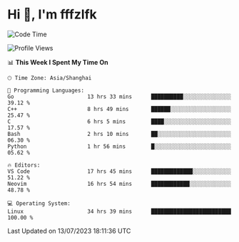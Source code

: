# Hi 👋, I'm fffzlfk

<!--START_SECTION:waka-->
![Code Time](http://img.shields.io/badge/Code%20Time-297%20hrs%2023%20mins-blue)

![Profile Views](http://img.shields.io/badge/Profile%20Views-0-blue)

📊 **This Week I Spent My Time On** 

```text
🕑︎ Time Zone: Asia/Shanghai

💬 Programming Languages: 
Go                       13 hrs 33 mins      ██████████░░░░░░░░░░░░░░░   39.12 % 
C++                      8 hrs 49 mins       ██████░░░░░░░░░░░░░░░░░░░   25.47 % 
C                        6 hrs 5 mins        ████░░░░░░░░░░░░░░░░░░░░░   17.57 % 
Bash                     2 hrs 10 mins       ██░░░░░░░░░░░░░░░░░░░░░░░   06.30 % 
Python                   1 hr 56 mins        █░░░░░░░░░░░░░░░░░░░░░░░░   05.62 % 

🔥 Editors: 
VS Code                  17 hrs 45 mins      █████████████░░░░░░░░░░░░   51.22 % 
Neovim                   16 hrs 54 mins      ████████████░░░░░░░░░░░░░   48.78 % 

💻 Operating System: 
Linux                    34 hrs 39 mins      █████████████████████████   100.00 % 
```


 Last Updated on 13/07/2023 18:11:36 UTC
<!--END_SECTION:waka-->

